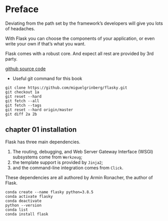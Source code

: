 # Preface

Deviating from the path set by the framework’s developers will give you lots of headaches.

With Flask you can choose the components of your application, or even write
your own if that’s what you want.

Flask comes with a robust core. And expect all rest are provided by 3rd party.

[github source code](https://github.com/miguelgrinberg/flasky)

* Useful git command for this book

```shell
git clone https://github.com/miguelgrinberg/flasky.git
git checkout 1a
git reset --hard
git fetch --all
git fetch --tags
git reset --hard origin/master
git diff 2a 2b
```

## chapter 01 installation

Flask has three main dependencies.

1. The routing, debugging, and Web Server Gateway
Interface (WSGI) subsystems come from `Werkzeug`;
2. the template support is provided by `Jinja2`;
3. and the command-line integration comes from `Click`.

These dependencies are all authored by Armin Ronacher, the author of Flask.

```shell
conda create --name flasky python=3.8.5
conda activate flasky
conda deactivate
python --version
conda list
conda install flask
```
